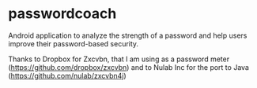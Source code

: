 # passwordcoach
Android application to analyze the strength of a password and help users improve their password-based security.

Thanks to Dropbox for Zxcvbn, that I am using as a password meter (https://github.com/dropbox/zxcvbn) and to Nulab Inc for the port to Java  (https://github.com/nulab/zxcvbn4j)
